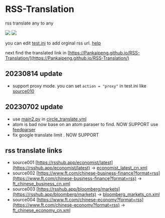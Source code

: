# RSS-Translation

rss translate any to any

![](https://github.com/Pankaipeng/RSS-Translation/workflows/circle_translate/badge.svg)
![](https://github.com/Pankaipeng/RSS-Translation/workflows/Deploy/badge.svg)

you can edit [test.ini](https://github.com/Pankaipeng/RSS-Translation/edit/main/test.ini) to add orginal rss url. [help](https://github.com/Pankaipeng/RSS-Translation/issues/2)

next find the translated link in [https://Pankaipeng.github.io/RSS-Translation/](https://Pankaipeng.github.io/RSS-Translation/)

## 20230814 update
- support proxy mode. you can set `action = "proxy"` in test.ini like [source010](https://github.com/Pankaipeng/RSS-Translation/blob/f6648c5262f4fa0926310dbe43fff820bf727ac7/test.ini#L67)

## 20230702 update 
- use [main2.py](https://github.com/Pankaipeng/RSS-Translation/blob/main/main2.py) in [circle_translate.yml](https://github.com/Pankaipeng/RSS-Translation/blob/aeb61bc36eb1a22fd003677b5209291cf7cb4a87/.github/workflows/circle_translate.yml#L38)
- atom is bad now base on an atom paraser to find. NOW SUPPORT
        use [feedparser](https://pythonhosted.org/feedparser/)
- fix google translate limit . NOW SUPPORT

## rss translate links

 - source001 [https://rsshub.app/economist/latest](https://rsshub.app/economist/latest) -> [economist_latest_cn.xml](rss/economist_latest_cn.xml)
 - source002 [https://www.ft.com/chinese-business-finance?format=rss](https://www.ft.com/chinese-business-finance?format=rss) -> [ft_chinese_business_cn.xml](rss/ft_chinese_business_cn.xml)
 - source003 [https://rsshub.app/bloomberg/markets](https://rsshub.app/bloomberg/markets) -> [bloomberg_markets_cn.xml](rss/bloomberg_markets_cn.xml)
 - source004 [https://www.ft.com/chinese-economy?format=rss](https://www.ft.com/chinese-economy?format=rss) -> [ft_chinese_economy_cn.xml](rss/ft_chinese_economy_cn.xml)
